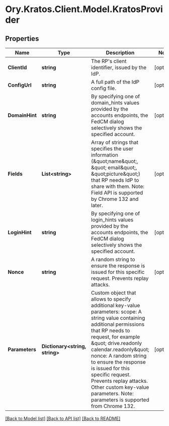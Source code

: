 # Ory.Kratos.Client.Model.KratosProvider

## Properties

Name | Type | Description | Notes
------------ | ------------- | ------------- | -------------
**ClientId** | **string** | The RP&#39;s client identifier, issued by the IdP. | [optional] 
**ConfigUrl** | **string** | A full path of the IdP config file. | [optional] 
**DomainHint** | **string** | By specifying one of domain_hints values provided by the accounts endpoints, the FedCM dialog selectively shows the specified account. | [optional] 
**Fields** | **List&lt;string&gt;** | Array of strings that specifies the user information (\&quot;name\&quot;, \&quot; email\&quot;, \&quot;picture\&quot;) that RP needs IdP to share with them.  Note: Field API is supported by Chrome 132 and later. | [optional] 
**LoginHint** | **string** | By specifying one of login_hints values provided by the accounts endpoints, the FedCM dialog selectively shows the specified account. | [optional] 
**Nonce** | **string** | A random string to ensure the response is issued for this specific request. Prevents replay attacks. | [optional] 
**Parameters** | **Dictionary&lt;string, string&gt;** | Custom object that allows to specify additional key-value parameters: scope: A string value containing additional permissions that RP needs to request, for example \&quot; drive.readonly calendar.readonly\&quot; nonce: A random string to ensure the response is issued for this specific request. Prevents replay attacks.  Other custom key-value parameters.  Note: parameters is supported from Chrome 132. | [optional] 

[[Back to Model list]](../README.md#documentation-for-models) [[Back to API list]](../README.md#documentation-for-api-endpoints) [[Back to README]](../README.md)

